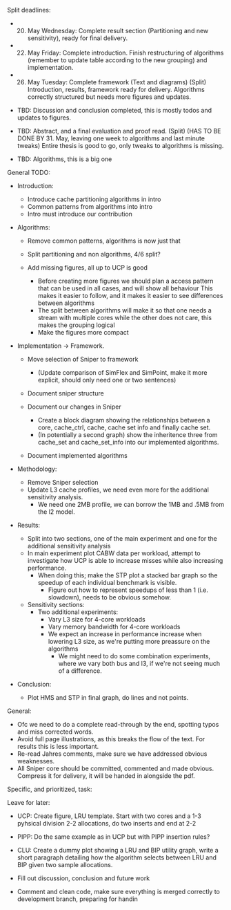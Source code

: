 
Split deadlines:
 - 20. May Wednesday: Complete result section (Partitioning and new sensitivity), ready for final delivery.
 - 22. May Friday: Complete introduction. Finish restructuring of algorithms (remember to update table according to the new grouping) and implementation.
 - 26. May Tuesday: Complete framework (Text and diagrams)
 (Split) Introduction, results, framework ready for delivery. Algorithms correctly structured but needs more figures and updates.

 - TBD: Discussion and conclusion completed, this is mostly todos and updates to figures.
 - TBD: Abstract, and a final evaluation and proof read.
 (Split) (HAS TO BE DONE BY 31. May, leaving one week to algorithms and last minute tweaks) Entire thesis is good to go, only tweaks to algorithms is missing.
 - TBD: Algorithms, this is a big one


General TODO:

- Introduction: 
  - Introduce cache partitioning algorithms in intro
  - Common patterns from algorithms into intro
  - Intro must introduce our contribution

- Algorithms:
  - Remove common patterns, algorithms is now just that
  - Split partitioning and non algorithms, 4/6 split?

  - Add missing figures, all up to UCP is good
     - Before creating more figures we should plan a access pattern that can be used in all cases, and will show all behaviour
        This makes it easier to follow, and it makes it easier to see differences between algorithms
     - The split between algorithms will make it so that one needs a stream with multiple cores while the other does not care, this makes the grouping logical
     - Make the figures more compact

- Implementation -> Framework.
  - Move selection of Sniper to framework
    - (Update comparison of SimFlex and SimPoint, make it more explicit, should only need one or two sentences)
  - Document sniper structure
  - Document our changes in Sniper
    - Create a block diagram showing the relationships between a core, cache_ctrl, cache, cache set info and finally cache set.
    - (In potentially a second graph) show the  inheritence three from cache_set and cache_set_info into our implemented algorithms.

  - Document implemented algorithms

- Methodology:
  - Remove Sniper selection
  - Update L3 cache profiles, we need even more for the additional sensitivity analysis.
     - We need one 2MB profile, we can borrow the 1MB and .5MB from the l2 model.


- Results:
  - Split into two sections, one of the main experiment and one for the additional sensitivity analysis
  - In main experiment plot CABW data per workload, attempt to investigate how UCP is able to increase misses while also increasing performance.
     - When doing this; make the STP plot a stacked bar graph so the speedup of each individual benchmark is visible. 
       - Figure out how to represent speedups of less than 1 (i.e. slowdown), needs to be obvious somehow.
  - Sensitivity sections:
  	- Two additional experiments:
  	   - Vary L3 size for 4-core workloads
  	   - Vary memory bandwidth for 4-core workloads
  	   - We expect an increase in performance increase when lowering L3 size, as we're putting more preassure on the algorithms
  		 - We might need to do some combination experiments, where we vary both bus and l3, if we're not seeing much of a difference.

 - Conclusion:
 	- Plot HMS and STP in final graph, do lines and not points.

General:
   - Ofc we need to do a complete read-through by the end, spotting typos and miss corrected words.
   - Avoid full page illustrations, as this breaks the flow of the text. For results this is less important.
   - Re-read Jahres comments, make sure we have addressed obvious weaknesses.
   - All Sniper core should be committed, commented and made obvious. Compress it for delivery, it will be handed in alongside the pdf.



Specific, and prioritized, task:


Leave for later:
- UCP: Create figure, LRU template. Start with two cores and a 1-3 pyhsical division 2-2 allocations, do two inserts and end at 2-2
- PIPP: Do the same example as in UCP but with PIPP insertion rules?
- CLU: Create a dummy plot showing a LRU and BIP utility graph, write a short paragraph detailing how the algorithm selects between LRU and BIP given two sample allocations.

- Fill out discussion, conclusion and future work 
- Comment and clean code, make sure everything is merged correctly to development branch, preparing for handin